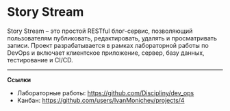 # Story Stream

Story Stream – это простой RESTful блог-сервис, позволяющий пользователям публиковать, редактировать, удалять и просматривать записи. Проект разрабатывается в рамках лабораторной работы по DevOps и включает клиентское приложение, сервер, базу данных, тестирование и CI/CD.

---

**Ссылки**
- Лабораторные работы: https://github.com/Discipliny/dev_ops
- Канбан: https://github.com/users/IvanMonichev/projects/4
